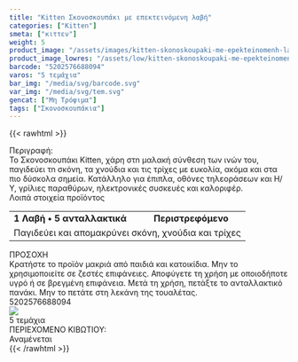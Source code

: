 ```yaml
---
title: "Kitten Σκονοσκουπάκι με επεκτεινόμενη λαβή"
categories: ["Kitten"]
smeta: ["κιττεν"]
weight: 5
product_image: "/assets/images/kitten-skonoskoupaki-me-epekteinomenh-labh.jpg"
product_image_lowres: "/assets/low/kitten-skonoskoupaki-me-epekteinomenh-labh.jpg"
barcode: "5202576688094"
varos: "5 τεμάχια"
bar_img: "/media/svg/barcode.svg"
var_img: "/media/svg/tem.svg"
gencat: ["Μη Τρόφιμα"]
tags: ["Σκονοσκουπάκια"]
---
```

{{< rawhtml >}}

<div class="product">
    <div class="sis">Περιγραφή:</div>
    <div class="alltext">Το Σκονοσκουπάκι Kitten, χάρη στn μαλακή σύνθεση των ινών του, παγιδεύει τn σκόνη, τα χνούδια και τις τρίχες με ευκολία, ακόμα και στα πιο δύσκολα σημεία. Κατάλληλο για έπιπλα, οθόνες τηλεοράσεων και Η/Υ, γρίλιες παραθύρων, ηλεκτρονικές συσκευές και καλοριφέρ.</div>
    <div class="lip">Λοιπά στοιχεία προϊόντος</div>
<div class="keno"></div>
    <div class="tabout">
    <table id="diatable" class="stlf stcenter">
            <tr>
                <td><b>1 Λαβή • 5 ανταλλακτικά</b></td>
                <td><b>Περιστρεφόμενο</b></td>
            </tr>
            <tr>
                <td colspan="2">Παγιδεύει και απομακρύνει σκόνη, χνούδια και τρίχες</td>
            </tr>
    </table>
    </div>
 <div class="keno"></div>
    <div class="sred sp1015 sfwb stcenter">ΠΡΟΣΟΧΗ</div>
    <div class="seee sp15">Κρατήστε το προϊόν μακριά από παιδιά και κατοικίδια. Μην το χρησιμοποιείτε σε ζεστές επιφάνειες. Αποφύγετε τη χρήση με οποιοδήποτε υγρό ή σε βρεγμένη επιφάνεια. Μετά τη χρήση, πετάξτε το ανταλλακτικό πανάκι. Μην το πετάτε στη λεκάνη της τουαλέτας.</div>
  <div class="keno"></div>
    <div id="barcode">
        <div id="barimage1"></div><span id="bartext">5202576688094</span>
    </div>
    <div id="varos">
        <div id="varosimage"><img src="/media/svg/tem.svg"></div><span id="varostext">5 τεμάχια</span>
    </div>
    <div id="kivotio">ΠΕΡΙΕΧΟΜΕΝΟ ΚΙΒΩΤΙΟΥ:<br>Αναμένεται</div>
    <div class="pimg"></div>
</div>
{{< /rawhtml >}}


